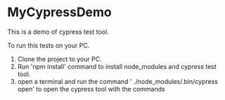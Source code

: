 # MyCypressDemo
This is a demo of cypress test tool.

To run this tests on your PC.
1. Clone the project to your PC.
2. Run 'npm install' command to install node_modules and cypress test tool.
3. open a terminal and run the command ' ./node_modules/.bin/cypress open' to open the cypress tool with the commands
 
